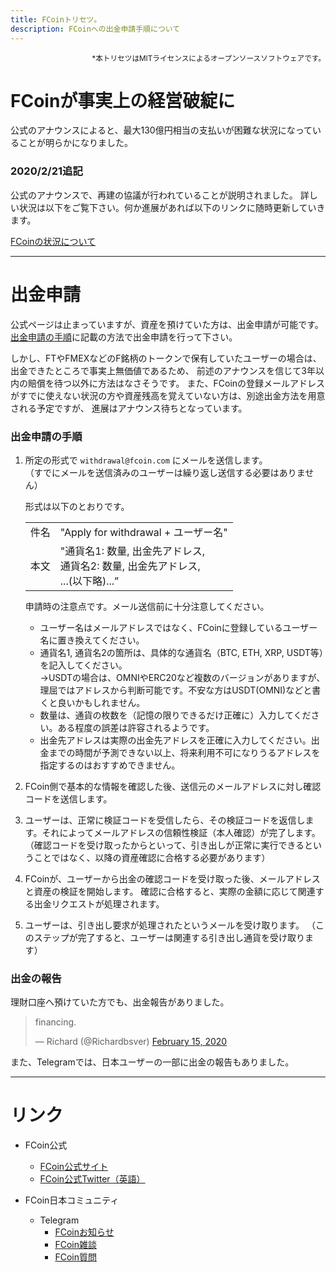 ```yaml
---
title: FCoinトリセツ。
description: FCoinへの出金申請手順について
---
```


<div style="text-align: right;">
    <small>*本トリセツはMITライセンスによるオープンソースソフトウェアです。</small>
</div> 

# FCoinが事実上の経営破綻に

公式のアナウンスによると、最大130億円相当の支払いが困難な状況になっていることが明らかになりました。  

### 2020/2/21追記  
  公式のアナウンスで、再建の協議が行われていることが説明されました。
  詳しい状況は以下をご覧下さい。何か進展があれば以下のリンクに随時更新していきます。  
  
  [FCoinの状況について](./history.html)

---

# 出金申請
公式ページは止まっていますが、資産を預けていた方は、出金申請が可能です。  
[出金申請の手順](#出金申請の手順)に記載の方法で出金申請を行って下さい。

しかし、FTやFMEXなどのF銘柄のトークンで保有していたユーザーの場合は、出金できたところで事実上無価値であるため、
前述のアナウンスを信じて3年以内の賠償を待つ以外に方法はなさそうです。
また、FCoinの登録メールアドレスがすでに使えない状況の方や資産残高を覚えていない方は、別途出金方法を用意される予定ですが、
進展はアナウンス待ちとなっています。


### 出金申請の手順
1. 所定の形式で `withdrawal@fcoin.com` にメールを送信します。  
（すでにメールを送信済みのユーザーは繰り返し送信する必要はありません）

    形式は以下のとおりです。
    
    <table style="margin-bottom: 8px;">
        <tr><td>件名</td><td>"Apply for withdrawal + ユーザー名"</td></tr>
        <tr>
            <td>本文</td>
            <td>
                "通貨名1: 数量, 出金先アドレス,<br>
                 通貨名2: 数量, 出金先アドレス,<br>
                 ...(以下略)...”
            </td>
        </tr>
    </table>
    
    申請時の注意点です。メール送信前に十分注意してください。
    
    - ユーザー名はメールアドレスではなく、FCoinに登録しているユーザー名に置き換えてください。  
    - 通貨名1, 通貨名2の箇所は、具体的な通貨名（BTC, ETH, XRP, USDT等）を記入してください。  
    →USDTの場合は、OMNIやERC20など複数のバージョンがありますが、理屈ではアドレスから判断可能です。不安な方はUSDT(OMNI)などと書くと良いかもしれません。  
    - 数量は、通貨の枚数を（記憶の限りできるだけ正確に）入力してください。ある程度の誤差は許容されるようです。  
    - 出金先アドレスは実際の出金先アドレスを正確に入力してください。出金までの時間が予測できない以上、将来利用不可になりうるアドレスを指定するのはおすすめできません。  
    <div style="margin-bottom: 8px;"></div> 

2. FCoin側で基本的な情報を確認した後、送信元のメールアドレスに対し確認コードを送信します。

3. ユーザーは、正常に検証コードを受信したら、その検証コードを返信します。それによってメールアドレスの信頼性検証（本人確認）が完了します。
（確認コードを受け取ったからといって、引き出しが正常に実行できるということではなく、以降の資産確認に合格する必要があります）

4. FCoinが、ユーザーから出金の確認コードを受け取った後、メールアドレスと資産の検証を開始します。
確認に合格すると、実際の金額に応じて関連する出金リクエストが処理されます。

5. ユーザーは、引き出し要求が処理されたというメールを受け取ります。
（このステップが完了すると、ユーザーは関連する引き出し通貨を受け取ります）


### 出金の報告  
理財口座へ預けていた方でも、出金報告がありました。  
<blockquote class="twitter-tweet"><p lang="en" dir="ltr">financing.</p>&mdash; Richard (@Richardbsver) <a href="https://twitter.com/Richardbsver/status/1228663344640356352?ref_src=twsrc%5Etfw">February 15, 2020</a></blockquote> <script async src="https://platform.twitter.com/widgets.js" charset="utf-8"></script>

また、Telegramでは、日本ユーザーの一部に出金の報告もありました。

---

# リンク
- FCoin公式
    - [FCoin公式サイト](https://www.fcoin.com)
    - [FCoin公式Twitter（英語）](https://twitter.com/FCoinOfficial)

- FCoin日本コミュニティ
    - Telegram
        - [FCoinお知らせ](https://t.me/fcoinfanjapanese)
        - [FCoin雑談](https://t.me/fcoinchatjapanese)
        - [FCoin質問](https://t.me/joinchat/H6Li9VMbf4A0XPt6DeJgVA)
